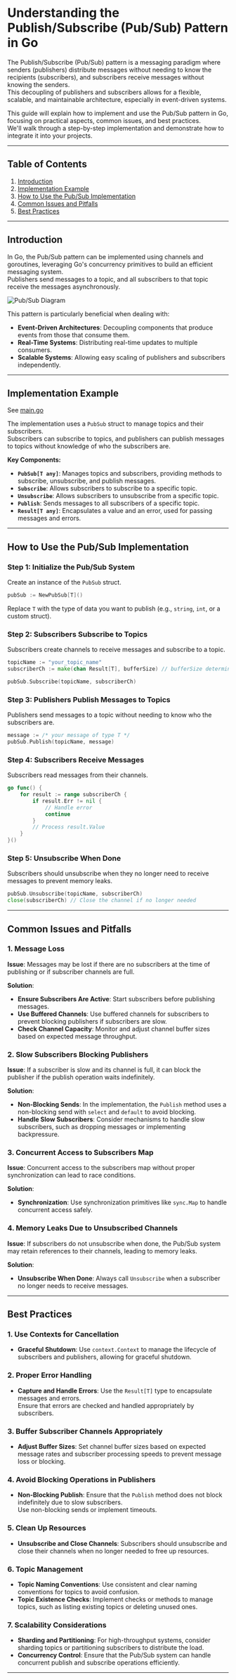 # Understanding the Publish/Subscribe (Pub/Sub) Pattern in Go

The Publish/Subscribe (Pub/Sub) pattern is a messaging paradigm where senders (publishers) distribute messages without needing to know the recipients (subscribers), and subscribers receive messages without knowing the senders.  
This decoupling of publishers and subscribers allows for a flexible, scalable, and maintainable architecture, especially in event-driven systems.

This guide will explain how to implement and use the Pub/Sub pattern in Go, focusing on practical aspects, common issues, and best practices.  
We'll walk through a step-by-step implementation and demonstrate how to integrate it into your projects.

---

## Table of Contents

1. [Introduction](#introduction)
2. [Implementation Example](#implementation-example)
3. [How to Use the Pub/Sub Implementation](#how-to-use-the-pubsub-implementation)
4. [Common Issues and Pitfalls](#common-issues-and-pitfalls)
5. [Best Practices](#best-practices)

---

## Introduction

In Go, the Pub/Sub pattern can be implemented using channels and goroutines, leveraging Go's concurrency primitives to build an efficient messaging system.  
Publishers send messages to a topic, and all subscribers to that topic receive the messages asynchronously.

![Pub/Sub Diagram](../../../docs/images/pubsub_graph.png)

This pattern is particularly beneficial when dealing with:

- **Event-Driven Architectures**: Decoupling components that produce events from those that consume them.
- **Real-Time Systems**: Distributing real-time updates to multiple consumers.
- **Scalable Systems**: Allowing easy scaling of publishers and subscribers independently.

---

## Implementation Example

See [main.go](main.go)

The implementation uses a `PubSub` struct to manage topics and their subscribers.  
Subscribers can subscribe to topics, and publishers can publish messages to topics without knowledge of who the subscribers are.

**Key Components:**

- **`PubSub[T any]`**: Manages topics and subscribers, providing methods to subscribe, unsubscribe, and publish messages.
- **`Subscribe`**: Allows subscribers to subscribe to a specific topic.
- **`Unsubscribe`**: Allows subscribers to unsubscribe from a specific topic.
- **`Publish`**: Sends messages to all subscribers of a specific topic.
- **`Result[T any]`**: Encapsulates a value and an error, used for passing messages and errors.

---

## How to Use the Pub/Sub Implementation

### Step 1: Initialize the Pub/Sub System

Create an instance of the `PubSub` struct.

```go
pubSub := NewPubSub[T]()
```

Replace `T` with the type of data you want to publish (e.g., `string`, `int`, or a custom struct).

### Step 2: Subscribers Subscribe to Topics

Subscribers create channels to receive messages and subscribe to a topic.

```go
topicName := "your_topic_name"
subscriberCh := make(chan Result[T], bufferSize) // bufferSize determines the channel capacity

pubSub.Subscribe(topicName, subscriberCh)
```

### Step 3: Publishers Publish Messages to Topics

Publishers send messages to a topic without needing to know who the subscribers are.

```go
message := /* your message of type T */
pubSub.Publish(topicName, message)
```

### Step 4: Subscribers Receive Messages

Subscribers read messages from their channels.

```go
go func() {
    for result := range subscriberCh {
        if result.Err != nil {
            // Handle error
            continue
        }
        // Process result.Value
    }
}()
```

### Step 5: Unsubscribe When Done

Subscribers should unsubscribe when they no longer need to receive messages to prevent memory leaks.

```go
pubSub.Unsubscribe(topicName, subscriberCh)
close(subscriberCh) // Close the channel if no longer needed
```

---

## Common Issues and Pitfalls

### 1. Message Loss

**Issue**: Messages may be lost if there are no subscribers at the time of publishing or if subscriber channels are full.

**Solution**:

- **Ensure Subscribers Are Active**: Start subscribers before publishing messages.
- **Use Buffered Channels**: Use buffered channels for subscribers to prevent blocking publishers if subscribers are slow.
- **Check Channel Capacity**: Monitor and adjust channel buffer sizes based on expected message throughput.

### 2. Slow Subscribers Blocking Publishers

**Issue**: If a subscriber is slow and its channel is full, it can block the publisher if the publish operation waits indefinitely.

**Solution**:

- **Non-Blocking Sends**: In the implementation, the `Publish` method uses a non-blocking send with `select` and `default` to avoid blocking.
- **Handle Slow Subscribers**: Consider mechanisms to handle slow subscribers, such as dropping messages or implementing backpressure.

### 3. Concurrent Access to Subscribers Map

**Issue**: Concurrent access to the subscribers map without proper synchronization can lead to race conditions.

**Solution**:

- **Synchronization**: Use synchronization primitives like `sync.Map` to handle concurrent access safely.

### 4. Memory Leaks Due to Unsubscribed Channels

**Issue**: If subscribers do not unsubscribe when done, the Pub/Sub system may retain references to their channels, leading to memory leaks.

**Solution**:

- **Unsubscribe When Done**: Always call `Unsubscribe` when a subscriber no longer needs to receive messages.

---

## Best Practices

### 1. Use Contexts for Cancellation

- **Graceful Shutdown**: Use `context.Context` to manage the lifecycle of subscribers and publishers, allowing for graceful shutdown.

### 2. Proper Error Handling

- **Capture and Handle Errors**: Use the `Result[T]` type to encapsulate messages and errors.  
Ensure that errors are checked and handled appropriately by subscribers.

### 3. Buffer Subscriber Channels Appropriately

- **Adjust Buffer Sizes**: Set channel buffer sizes based on expected message rates and subscriber processing speeds to prevent message loss or blocking.

### 4. Avoid Blocking Operations in Publishers

- **Non-Blocking Publish**: Ensure that the `Publish` method does not block indefinitely due to slow subscribers.  
Use non-blocking sends or implement timeouts.

### 5. Clean Up Resources

- **Unsubscribe and Close Channels**: Subscribers should unsubscribe and close their channels when no longer needed to free up resources.

### 6. Topic Management

- **Topic Naming Conventions**: Use consistent and clear naming conventions for topics to avoid confusion.
- **Topic Existence Checks**: Implement checks or methods to manage topics, such as listing existing topics or deleting unused ones.

### 7. Scalability Considerations

- **Sharding and Partitioning**: For high-throughput systems, consider sharding topics or partitioning subscribers to distribute the load.
- **Concurrency Control**: Ensure that the Pub/Sub system can handle concurrent publish and subscribe operations efficiently.

---
